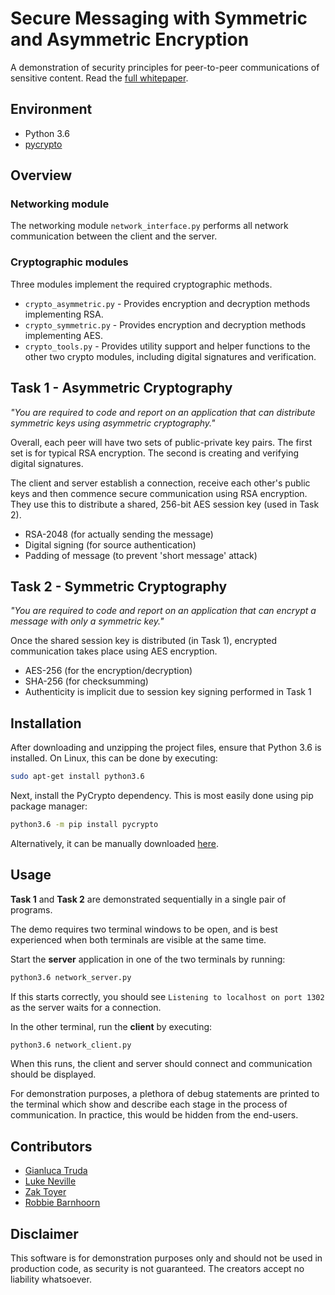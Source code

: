 # Secure Messaging with Symmetric and Asymmetric Encryption

A demonstration of security principles for peer-to-peer communications of sensitive content. Read the [full whitepaper](https://github.com/gianlucatruda/nis-encrypted-messaging/whitepaper.pdf).

## Environment

* Python 3.6
* [pycrypto](https://pypi.org/project/pycrypto/)

## Overview

### Networking module

The networking module ```network_interface.py``` performs all network communication between the client and the server. 

### Cryptographic modules
Three modules implement the required cryptographic methods. 


* ```crypto_asymmetric.py``` - Provides encryption and decryption methods implementing RSA.
* ```crypto_symmetric.py``` - Provides encryption and decryption methods implementing AES. 
* ```crypto_tools.py``` - Provides utility support and helper functions to the other two crypto modules, including digital signatures and verification.

## Task 1 - Asymmetric Cryptography

_"You are required to code and report on an application that can distribute symmetric keys using asymmetric cryptography."_

Overall, each peer will have two sets of public-private key pairs. The first set is for typical RSA encryption. The second is creating and verifying digital signatures.

The client and server establish a connection, receive each other's public keys and then commence secure communication using RSA encryption. They use this to distribute a shared, 256-bit AES session key (used in Task 2). 

* RSA-2048 (for actually sending the message)
* Digital signing (for source authentication)
* Padding of message (to prevent 'short message' attack)

## Task 2 - Symmetric Cryptography

_"You are required to code and report on an application that can encrypt a message with only a symmetric key."_

Once the shared session key is distributed (in Task 1), encrypted communication takes place using AES encryption. 

* AES-256 (for the encryption/decryption)
* SHA-256 (for checksumming)
* Authenticity is implicit due to session key signing performed in Task 1 


## Installation
 
After downloading and unzipping the project files, ensure that Python 3.6 is installed. On Linux, this can be done by executing:

```bash
sudo apt-get install python3.6
``` 

Next, install the PyCrypto dependency. This is most easily done using pip package manager:

```bash
python3.6 -m pip install pycrypto
```

Alternatively, it can be manually downloaded [here](https://pypi.org/project/pycrypto/#files).


## Usage

**Task 1** and **Task 2** are demonstrated sequentially in a single pair of programs.

The demo requires two terminal windows to be open, and is best experienced when both terminals are visible at the same time. 

Start the **server** application in one of the two terminals by running:

```bash
python3.6 network_server.py
```

If this starts correctly, you should see ``` Listening to localhost on port 1302 ``` as the server waits for a connection.

In the other terminal, run the **client** by executing:

```bash
python3.6 network_client.py
```

When this runs, the client and server should connect and communication should be displayed. 

For demonstration purposes, a plethora of debug statements are printed to the terminal which show and describe each stage in the process of communication. In practice, this would be hidden from the end-users.

## Contributors

* [Gianluca Truda](https://github.com/gianlucatruda)
* [Luke Neville](https://github.com/Nevter)
* [Zak Toyer](https://github.com/zed925)
* [Robbie Barnhoorn](https://github.com/RobbieBarnhoorn)

## Disclaimer

This software is for demonstration purposes only and should not be used in production code, as security is not guaranteed. The creators accept no liability whatsoever.
